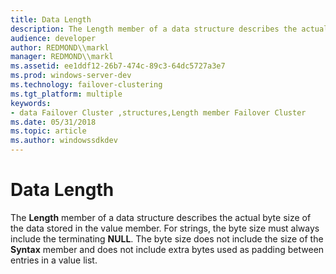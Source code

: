 ```yaml
---
title: Data Length
description: The Length member of a data structure describes the actual byte size of the data stored in the value member.
audience: developer
author: REDMOND\\markl
manager: REDMOND\\markl
ms.assetid: ee1ddf12-26b7-474c-89c3-64dc5727a3e7
ms.prod: windows-server-dev
ms.technology: failover-clustering
ms.tgt_platform: multiple
keywords:
- data Failover Cluster ,structures,Length member Failover Cluster
ms.date: 05/31/2018
ms.topic: article
ms.author: windowssdkdev
---
```


# Data Length

The **Length** member of a data structure describes the actual byte size of the data stored in the value member. For strings, the byte size must always include the terminating **NULL**. The byte size does not include the size of the **Syntax** member and does not include extra bytes used as padding between entries in a value list.

 

 




